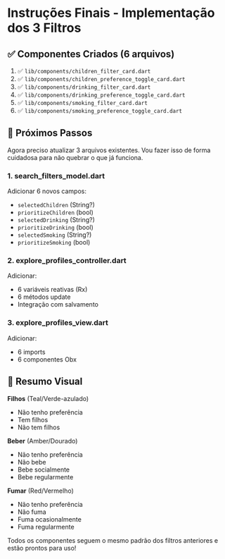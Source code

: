 # Instruções Finais - Implementação dos 3 Filtros

## ✅ Componentes Criados (6 arquivos)

1. ✅ `lib/components/children_filter_card.dart`
2. ✅ `lib/components/children_preference_toggle_card.dart`
3. ✅ `lib/components/drinking_filter_card.dart`
4. ✅ `lib/components/drinking_preference_toggle_card.dart`
5. ✅ `lib/components/smoking_filter_card.dart`
6. ✅ `lib/components/smoking_preference_toggle_card.dart`

## 📝 Próximos Passos

Agora preciso atualizar 3 arquivos existentes. Vou fazer isso de forma cuidadosa para não quebrar o que já funciona.

### 1. search_filters_model.dart
Adicionar 6 novos campos:
- `selectedChildren` (String?)
- `prioritizeChildren` (bool)
- `selectedDrinking` (String?)
- `prioritizeDrinking` (bool)
- `selectedSmoking` (String?)
- `prioritizeSmoking` (bool)

### 2. explore_profiles_controller.dart
Adicionar:
- 6 variáveis reativas (Rx)
- 6 métodos update
- Integração com salvamento

### 3. explore_profiles_view.dart
Adicionar:
- 6 imports
- 6 componentes Obx

## 🎨 Resumo Visual

**Filhos** (Teal/Verde-azulado)
- Não tenho preferência
- Tem filhos
- Não tem filhos

**Beber** (Amber/Dourado)
- Não tenho preferência
- Não bebe
- Bebe socialmente
- Bebe regularmente

**Fumar** (Red/Vermelho)
- Não tenho preferência
- Não fuma
- Fuma ocasionalmente
- Fuma regularmente

Todos os componentes seguem o mesmo padrão dos filtros anteriores e estão prontos para uso!
